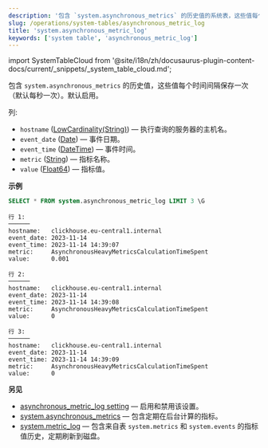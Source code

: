 ```yaml
---
description: '包含 `system.asynchronous_metrics` 的历史值的系统表，这些值每个时间间隔保存一次（默认每秒一次）'
slug: /operations/system-tables/asynchronous_metric_log
title: 'system.asynchronous_metric_log'
keywords: ['system table', 'asynchronous_metric_log']
---
```

import SystemTableCloud from '@site/i18n/zh/docusaurus-plugin-content-docs/current/_snippets/_system_table_cloud.md';

<SystemTableCloud/>

包含 `system.asynchronous_metrics` 的历史值，这些值每个时间间隔保存一次（默认每秒一次）。默认启用。

列:

- `hostname` ([LowCardinality(String)](../../sql-reference/data-types/string.md)) — 执行查询的服务器的主机名。
- `event_date` ([Date](../../sql-reference/data-types/date.md)) — 事件日期。
- `event_time` ([DateTime](../../sql-reference/data-types/datetime.md)) — 事件时间。
- `metric` ([String](../../sql-reference/data-types/string.md)) — 指标名称。
- `value` ([Float64](../../sql-reference/data-types/float.md)) — 指标值。

**示例**

``` sql
SELECT * FROM system.asynchronous_metric_log LIMIT 3 \G
```

``` text
行 1:
──────
hostname:   clickhouse.eu-central1.internal
event_date: 2023-11-14
event_time: 2023-11-14 14:39:07
metric:     AsynchronousHeavyMetricsCalculationTimeSpent
value:      0.001

行 2:
──────
hostname:   clickhouse.eu-central1.internal
event_date: 2023-11-14
event_time: 2023-11-14 14:39:08
metric:     AsynchronousHeavyMetricsCalculationTimeSpent
value:      0

行 3:
──────
hostname:   clickhouse.eu-central1.internal
event_date: 2023-11-14
event_time: 2023-11-14 14:39:09
metric:     AsynchronousHeavyMetricsCalculationTimeSpent
value:      0
```

**另见**

- [asynchronous_metric_log setting](../../operations/server-configuration-parameters/settings.md#asynchronous_metric_log) — 启用和禁用该设置。
- [system.asynchronous_metrics](../system-tables/asynchronous_metrics.md) — 包含定期在后台计算的指标。
- [system.metric_log](../system-tables/metric_log.md) — 包含来自表 `system.metrics` 和 `system.events` 的指标值历史，定期刷新到磁盘。
